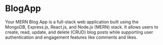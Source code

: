 # BlogApp
Your MERN Blog App is a full-stack web application built using the MongoDB, Express.js, React.js, and Node.js (MERN) stack. It allows users to create, read, update, and delete (CRUD) blog posts while supporting user authentication and engagement features like comments and likes.

